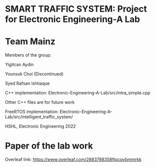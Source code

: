 # SMART TRAFFIC SYSTEM: Project for Electronic Engineering-A Lab

# Team Mainz


Members of the group:

Yigitcan Aydin

Younsuk Choi (Discontinued)

Syed Rafsan Ishtiaque



C++ implementation: Electronic-Engineering-A-Lab/src/intra_simple.cpp

Other C++ files are for future work
                    
FreeRTOS implementation: Electronic-Engineering-A-Lab/src/intelligent_traffic_system/




HSHL, Electronic Engineering 2022


# Paper of the lab work
Overleaf link: https://www.overleaf.com/2883788358ftqcqybmmrkk
